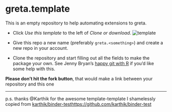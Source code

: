 
<!-- README.md is generated from README.Rmd. Please edit that file -->

# greta.template

<!-- badges: start -->

<!-- use usethis::use_travis() to find the badge for your repo -->

<!-- badges: end -->

This is an empty repository to help automating extensions to greta.

  - Click *Use this template* to the left of *Clone or download*.
    ![template](https://i.imgur.com/TcLpIvM.png)

  - Give this repo a new name (preferably `greta.<something>`) and
    create a new repo in your account.

  - Clone the repository and start filling out all the fields to make
    the package your own. See Jenny Bryan’s [happy git with
    R](https://happygitwithr.com/push-pull-github.html) if you’d like
    some help with this.

**Please don’t hit the fork button**, that would make a link between
your repository and this one

-----

p.s. thanks @Karthik for the awesome template-template I shamelessly
copied from
[karthik/binder-test]()<https://github.com/karthik/binder-test>
